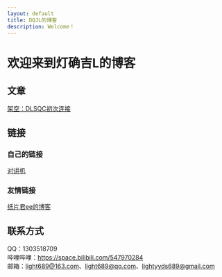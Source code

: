 ```yaml
---
layout: default
title: DQJL的博客
description: Welcome！
---
```


# 欢迎来到灯确吉L的博客  

## 文章  

[架空：DLSQC初次连接](https://lightworld689.github.io/firstconnect)  

## 链接
### 自己的链接
[对讲机](https://github.com/lightworld689/lightworld689.github.io/discussions)  
### 友情链接  
[纸片君ee的博客](http://paperee.guru)

## 联系方式  
QQ：1303518709  
哔哩哔哩：https://space.bilibili.com/547970284  
邮箱：light689@163.com、light689@qq.com、lightyyds689@gmail.com  
